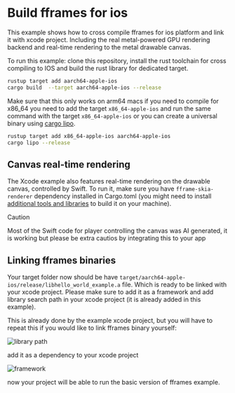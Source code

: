 # Build fframes for ios

This example shows how to cross compile fframes for ios platform and link it with xcode project. Including the real metal-powered GPU rendering backend and real-time rendering to the metal drawable canvas.

To run this example: clone this repository, install the rust toolchain for cross compiling to IOS and build the rust library for dedicated target.

```bash
rustup target add aarch64-apple-ios
cargo build  --target aarch64-apple-ios --release
```

Make sure that this only works on arm64 macs if you need to compile for x86_64 you need to add the target `x86_64-apple-ios` and run the same command with the target `x86_64-apple-ios` or you can create a universal binary using [cargo lipo](https://github.com/TimNN/cargo-lipo).

```bash
rustup target add x86_64-apple-ios aarch64-apple-ios
cargo lipo --release
```

## Canvas real-time rendering

The Xcode example also features real-time rendering on the drawable canvas, controlled by Swift. To run it, make sure you have `fframe-skia-renderer` dependency installed in Cargo.toml (you might need to install [additional tools and libraries](https://github.com/rust-skia/rust-skia) to build it on your machine).

> [!CAUTION]
> Most of the Swift code for player controlling the canvas was AI generated, it is working but please be extra cautios by integrating this to your app

## Linking fframes binaries

Your target folder now should be have `target/aarch64-apple-ios/release/libhello_world_example.a` file. Which is ready to be linked with your xcode project. Please make sure to add it as a framework and add library search path in your xcode project (it is already added in this example).

This is already done by the example xcode project, but you will have to repeat this if you would like to link fframes binary yourself:

![library path](./search_path.png)

add it as a dependency to your xcode project

![framework](./framework.png)

now your project will be able to run the basic version of fframes example.
